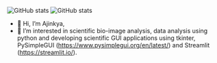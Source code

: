 ![GitHub stats](https://github-readme-stats.vercel.app/api?username=ajinkya-kulkarni&include_all_commits=true)
![GitHub stats](https://github-readme-stats.vercel.app/api?username=ajinkya-kulkarni&count_private=true)

- 👋 Hi, I’m Ajinkya, 
- 👀 I’m interested in scientific bio-image analysis, data analysis using python and developing scientific GUI applications using tkinter, PySimpleGUI (https://www.pysimplegui.org/en/latest/) and Streamlit (https://streamlit.io/).

<!----
ajinkya-kulkarni/ajinkya-kulkarni is a ✨ special ✨ repository because its `README.md` (this file) appears on your GitHub profile.
You can click the Preview link to take a look at your changes.
---->
